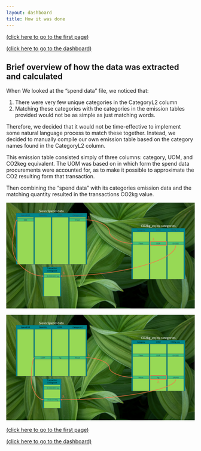 ```yaml
---
layout: dashboard
title: How it was done
---
```


[(click here to go to the first page)](./)

[(click here to go to the dashboard)](./another-page.html)

## Brief overview of how the data was extracted and calculated

When We looked at the “spend data” file, we noticed that:
1.    There were very few unique categories in the CategoryL2 column
2.    Matching these categories with the categories in the emission tables provided would not be as simple as just matching words.

Therefore, we decided that it would not be time-effective to implement some natural language process to match these together. Instead, we decided to manually compile our own emission table based on the category names found in the CategoryL2 column.

This emission table consisted simply of three columns: category, UOM, and CO2keg equivalent. The UOM was based on in which form the spend data procurements were accounted for, as to make it possible to approximate the CO2 resulting form that transaction.

Then combining the “spend data” with its categories emission data and the matching quantity resulted in the transactions CO2kg value.

![description1](./assets/img/description1.png)

![description2](./assets/img/description2.png)




[(click here to go to the first page)](./)

[(click here to go to the dashboard)](./another-page.html)